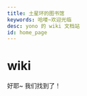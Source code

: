 ```yaml
---
title: 土星环的图书馆
keywords: 哈喽~欢迎光临
desc: yono 的 wiki 文档站
id: home_page
---
```


<div>
    <!-- <script src="/static/js/scrolloverflow.min.js"></script> -->
    <script src="/static/js/jquery.fullpage.min.js"></script>
    <link rel="stylesheet" href="/static/css/jquery.fullpage.min.css" type="text/css" />
</div>

<div id="fullpage">
    <div class="section" style="height: 70vh;">
        <div>
            <h1><span>wiki</span></h1>
        </div>
        <div>
            <a>好耶~ 我们找到了！</a>
        </div>
        <!-- <div class="big_btn_wrapper">
            <div class="big_btn">
                <a href="/modbusX/zh_hans/">modbusX</a>
            </div>
        </div> -->
    </div>
</div>


<canvas id="backgroundCanvas" style="top:0; bottom:0; left:0; right:0; position:fixed; z-index: -99;">
</canvas>

<canvas id="backgroundCanvas" style="top:0; bottom:0; left:0; right:0; position:fixed; z-index: -99;">
</canvas>
<script>
    var isDark = false;
    function createCanvas(dark = null) {
        var c = document.getElementById("backgroundCanvas");
        c.height = document.body.clientHeight;
        c.width = document.body.clientWidth;
        var ctx = c.getContext("2d");
        if (dark == null) {
            if (getTheme() == "dark") {
                dark = true;
            } else {
                dark = false;
            }
        }
        if (dark) {
            ctx.fillStyle = "#171717";
            isDark = true;
        } else {
            ctx.fillStyle = "#f6f6f6";
            isDark = false;
        }
        var rect = [
            [0.05, 0.3, 0.05, 0.03],
            [0.1, 0.6, 0.05, 0.03],
            [0.12, 0.4, 0.05, 0.13],
            [0.22, 0.35, 0.13, 0.12],
            [0.05, 0.8, 0.1, 0.1],
            [0.18, 0.7, 0.16, 0.14],
            [0.95, 0.2, 0.05, 0.03],
            [0.9, 0.6, 0.05, 0.03],
            [0.7, 0.5, 0.05, 0.13],
            [0.78, 0.35, 0.13, 0.12],
            [0.8, 0.8, 0.16, 0.14],
            [0.6, 0.7, 0.1, 0.24],
        ];
        rect.forEach(function (v, index, array) {
            ctx.fillRect(v[0] * c.width, v[1] * c.height, v[2] * c.width, v[3] * c.height);
        });
    }
    $(window).resize(function () {
        createCanvas();
    });
    $("#themes").on("click", function () {
        createCanvas(!isDark);
    });
    $().ready(function () {
        createCanvas();
    });
</script>